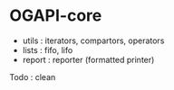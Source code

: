 OGAPI-core
==========

* utils  : iterators, compartors, operators
* lists  : fifo, lifo
* report : reporter (formatted printer)


Todo : clean
